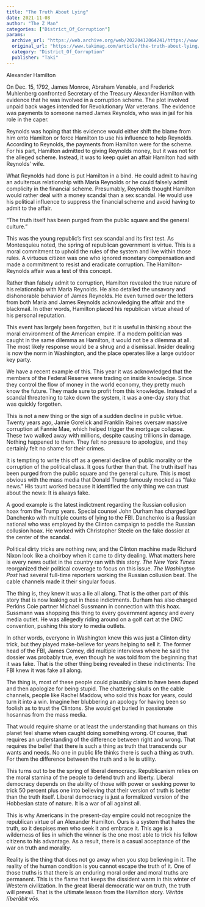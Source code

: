 ```yaml
---
title: "The Truth About Lying"
date: 2021-11-08
author: "The Z Man"
categories: ["District_Of_Corruption"]
params:
  archive_url: "https://web.archive.org/web/20220412064241/https://www.takimag.com/article/the-truth-about-lying/"
  original_url: "https://www.takimag.com/article/the-truth-about-lying/"
  category: "District_Of_Corruption"
  publisher: "Taki"
---
```


Alexander Hamilton

On Dec. 15, 1792, James Monroe, Abraham Venable, and Frederick Muhlenberg confronted Secretary of the Treasury Alexander Hamilton with evidence that he was involved in a corruption scheme. The plot involved unpaid back wages intended for Revolutionary War veterans. The evidence was payments to someone named James Reynolds, who was in jail for his role in the caper.

Reynolds was hoping that this evidence would either shift the blame from him onto Hamilton or force Hamilton to use his influence to help Reynolds. According to Reynolds, the payments from Hamilton were for the scheme. For his part, Hamilton admitted to giving Reynolds money, but it was not for the alleged scheme. Instead, it was to keep quiet an affair Hamilton had with Reynolds’ wife.

What Reynolds had done is put Hamilton in a bind. He could admit to having an adulterous relationship with Maria Reynolds or he could falsely admit complicity in the financial scheme. Presumably, Reynolds thought Hamilton would rather deal with a money scandal than a sex scandal. He would use his political influence to suppress the financial scheme and avoid having to admit to the affair.

“The truth itself has been purged from the public square and the general culture.”

This was the young republic’s first sex scandal and its first test. As Montesquieu noted, the spring of republican government is virtue. This is a moral commitment to uphold the rules of the system and live within those rules. A virtuous citizen was one who ignored monetary compensation and made a commitment to resist and eradicate corruption. The Hamilton-Reynolds affair was a test of this concept.

Rather than falsely admit to corruption, Hamilton revealed the true nature of his relationship with Maria Reynolds. He also detailed the unsavory and dishonorable behavior of James Reynolds. He even turned over the letters from both Maria and James Reynolds acknowledging the affair and the blackmail. In other words, Hamilton placed his republican virtue ahead of his personal reputation.

This event has largely been forgotten, but it is useful in thinking about the moral environment of the American empire. If a modern politician was caught in the same dilemma as Hamilton, it would not be a dilemma at all. The most likely response would be a shrug and a dismissal. Insider dealing is now the norm in Washington, and the place operates like a large outdoor key party.

We have a recent example of this. This year it was acknowledged that the members of the Federal Reserve were trading on inside knowledge. Since they control the flow of money in the world economy, they pretty much know the future. They made sure to profit from this knowledge. Instead of a scandal threatening to take down the system, it was a one-day story that was quickly forgotten.

This is not a new thing or the sign of a sudden decline in public virtue. Twenty years ago, Jamie Gorelick and Franklin Raines oversaw massive corruption at Fannie Mae, which helped trigger the mortgage collapse. These two walked away with millions, despite causing trillions in damage. Nothing happened to them. They felt no pressure to apologize, and they certainly felt no shame for their crimes.

It is tempting to write this off as a general decline of public morality or the corruption of the political class. It goes further than that. The truth itself has been purged from the public square and the general culture. This is most obvious with the mass media that Donald Trump famously mocked as “fake news.” His taunt worked because it identified the only thing we can trust about the news: It is always fake.

A good example is the latest indictment regarding the Russian collusion hoax from the Trump years. Special counsel John Durham has charged Igor Danchenko with multiple counts of lying to the FBI. Danchenko is a Russian national who was employed by the Clinton campaign to peddle the Russian collusion hoax. He worked with Christopher Steele on the fake dossier at the center of the scandal.

Political dirty tricks are nothing new, and the Clinton machine made Richard Nixon look like a choirboy when it came to dirty dealing. What matters here is every news outlet in the country ran with this story. _The New York Times_ reorganized their political coverage to focus on this issue. _The Washington Post_ had several full-time reporters working the Russian collusion beat. The cable channels made it their singular focus.

The thing is, they knew it was a lie all along. That is the other part of this story that is now leaking out in these indictments. Durham has also charged Perkins Coie partner Michael Sussmann in connection with this hoax. Sussmann was shopping this thing to every government agency and every media outlet. He was allegedly riding around on a golf cart at the DNC convention, pushing this story to media outlets.

In other words, everyone in Washington knew this was just a Clinton dirty trick, but they played make-believe for years helping to sell it. The former head of the FBI, James Comey, did multiple interviews where he said the dossier was probably true, even though he was told from the beginning that it was fake. That is the other thing being revealed in these indictments: The FBI knew it was fake all along.

The thing is, most of these people could plausibly claim to have been duped and then apologize for being stupid. The chattering skulls on the cable channels, people like Rachel Maddow, who sold this hoax for years, could turn it into a win. Imagine her blubbering an apology for having been so foolish as to trust the Clintons. She would get buried in passionate hosannas from the mass media.

That would require shame or at least the understanding that humans on this planet feel shame when caught doing something wrong. Of course, that requires an understanding of the difference between right and wrong. That requires the belief that there is such a thing as truth that transcends our wants and needs. No one in public life thinks there is such a thing as truth. For them the difference between the truth and a lie is utility.

This turns out to be the spring of liberal democracy. Republicanism relies on the moral stamina of the people to defend truth and liberty. Liberal democracy depends on the ability of those with power or seeking power to trick 50 percent plus one into believing that their version of truth is better than the truth itself. Liberal democracy is just a formalized version of the Hobbesian state of nature. It is a war of all against all.

This is why Americans in the present-day empire could not recognize the republican virtue of an Alexander Hamilton. Ours is a system that hates the truth, so it despises men who seek it and embrace it. This age is a wilderness of lies in which the winner is the one most able to trick his fellow citizens to his advantage. As a result, there is a casual acceptance of the war on truth and morality.

Reality is the thing that does not go away when you stop believing in it. The reality of the human condition is you cannot escape the truth of it. One of those truths is that there is an enduring moral order and moral truths are permanent. This is the flame that keeps the dissident warm in this winter of Western civilization. In the great liberal democratic war on truth, the truth will prevail. That is the ultimate lesson from the Hamilton story. _Vēritās līberābit vōs._
